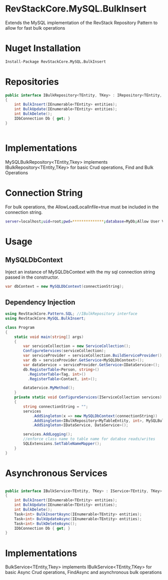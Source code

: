 # RevStackCore.MySQL.BulkInsert

Extends the MySQL implementation of the RevStack Repository Pattern to allow for fast bulk operations

# Nuget Installation

``` bash
Install-Package RevStackCore.MySQL.BulkInsert

```

# Repositories

```cs
public interface IBulkRepository<TEntity, TKey> : IRepository<TEntity, TKey> where TEntity : class, IEntity<TKey>
{
    int BulkInsert(IEnumerable<TEntity> entities);
    int BulkUpdate(IEnumerable<TEntity> entities);
    int BulkDelete();
    IDbConnection Db { get; }
}
 
```

# Implementations
MySQLBulkRepository<TEntity,Tkey> implements IBulkRepository<TEntity,TKey> for basic Crud operations, Find and Bulk Operations

# Connection String
For bulk operations, the AllowLoadLocalInfile=true must be included in the connection string.

``` bash
server=localhost;uid=root;pwd=**************;database=MyDb;Allow User Variables=True;AllowLoadLocalInfile=true
```


# Usage

## MySQLDbContext
Inject an instance of MySQLDbContext with the my sql connection string passed in the constructor.
```cs
var dbContext = new MySQLDbContext(connectionString);
```

## Dependency Injection

```cs
using RevStackCore.Pattern.SQL; //IBulkRepository interface
using RevStackCore.MySQL.BulkInsert; 

class Program
{
    static void main(string[] args)
    {
        var serviceCollection = new ServiceCollection();
        ConfigureServices(serviceCollection);
        var serviceProvider = serviceCollection.BuildServiceProvider();
        var db = serviceProvider.GetService<MySQLDbContext>();
        var dataService = serviceProvider.GetService<IDataService>();
        db.RegisterTable<Person, string>()
          .RegisterTable<Tag, int>()
          .RegisterTable<Contact, int>();

        dataService.MyMethod();
    }
    private static void ConfigureServices(IServiceCollection services)
    {
        string connectionString = "";
        services
            .AddSingleton(x => new MySQLDbContext(connectionString))
            .AddSingleton<IBulkRepository<MyTableEntity, int>, MySQLBulkRepository<MyTableEntity, int>>()
            .AddSingleton<IDataService, DataService>();

        services.AddLogging();
        //enforce class name to table name for databse reads/writes
        SQLExtensions.SetTableNameMapper();
    }
}

```



# Asynchronous Services
```cs

public interface IBulkService<TEntity, TKey> : IService<TEntity, TKey> where TEntity : class, IEntity<TKey>
{
    int BulkInsert(IEnumerable<TEntity> entities);
    int BulkUpdate(IEnumerable<TEntity> entities);
    int BulkDelete();
    Task<int> BulkInsertAsync(IEnumerable<TEntity> entities);
    Task<int> BulkUpdateAsync(IEnumerable<TEntity> entities);
    Task<int> BulkDeleteAsync();
    IDbConnection Db { get; }
}

```

# Implementations
BulkService<TEntity,Tkey> implements IBulkService<TEntity,TKey> for basic Async Crud operations, FindAsync and asynchronous bulk operations









